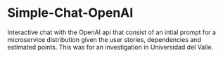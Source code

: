 # Simple-Chat-OpenAI
Interactive chat with the OpenAI api that consist of an intial prompt for a microservice distribution given the user stories, dependencies and estimated points.
This was for an investigation in Universidad del Valle.
